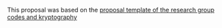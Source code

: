 This proposal was based on the [proposal template of the research group codes and kryptography](https://git.cs.uni-paderborn.de/cuk/doctemplates/-/tree/master/proposal)